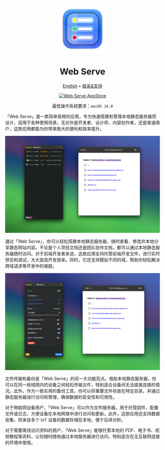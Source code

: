 <div align="center">
	<br />
	<br />
	<img src="./assets/logo.png" alt="DevTutor LOGO" width="160" height="160">
	<h1>Web Serve</h1>
  <!--rehype:style=border: 0;-->
  <p>
		<a href="./README.md">English</a> • 
		<a target="_blank" href="https://wangchujiang.com/#/contact">联系&支持</a>
  </p>
  <p>
    <a target="_blank" href="https://apps.apple.com/app/web-serve/id6670167443" title="Web Serve AppStore"><img alt="Web Serve AppStore" src="https://tools.applemediaservices.com/api/badges/download-on-the-mac-app-store/black/en-us?size=250x83&amp;releaseDate=1705968000" height="51">
    </a>
  </p>
</div>

<div align="center">

最低操作系统要求：`macOS 14.0`

</div>

「Web Serve」是一款简单易用的应用，专为快速搭建和管理本地静态服务器而设计，适用于各种使用场景。无论你是开发者、设计师、内容创作者，还是普通用户，这款应用都能为你带来极大的便利和效率提升。

![Web Serve 截图 1](./assets/screenshots-1-cn.png)

通过「Web Serve」，你可以轻松搭建本地静态服务器，随时查看、修改并本地分享静态网站内容。不论是个人项目文档还是团队协作文档，都可以通过本地静态服务器随时访问。对于前端开发者来说，这款应用支持托管前端开发文件，进行实时预览和调试，大大提高开发效率。同时，它还支持模拟不同的域，帮助你轻松解决跨域请求等开发中的难题。

![Web Serve 截图 2](./assets/screenshots-2-cn.png)

文件传输和备份是「Web Serve」的另一大功能亮点。借助本地静态服务器，你可以在同一局域网内的设备之间轻松传输文件，特别适合设备间无法直接连接的情况。此外，作为一款实用的备份工具，你可以将重要文件存放在特定目录，并通过静态服务器进行访问和管理，确保数据的安全性和可用性。

对于物联网设备用户，「Web Serve」可以作为文件服务器，用于托管固件、配置文件或日志，方便设备在本地网络中进行访问和更新。此外，这款应用还支持数据收集，将来自多个 IoT 设备的数据存储在本地，便于后续分析。

对于需要离线访问资料的用户，「Web Serve」能够托管本地的 PDF、电子书、视频教程等资料，让你随时随地通过本地服务器进行访问，特别适合在无互联网连接的环境中使用。

<!--idoc:config:
title: 「Web Serve」是一款简单易用的应用，专为快速搭建和管理本地静态服务器而设计，适用于各种使用场景。无论你是开发者、设计师、内容创作者，还是普通用户，这款应用都能为你带来极大的便利和效率提升。 - 
keywords: 本地静态服务器,serve,http-server,应用程序,快速搭建,管理服务器,前端开发,实时预览,文件传输,数据备份,物联网设备,离线访问,开发效率,跨域请求,静态网站,本地分享,文档托管
-->